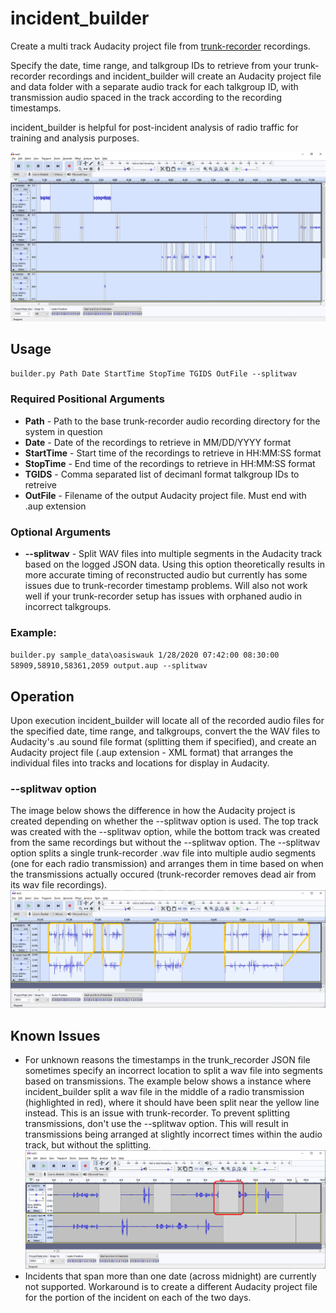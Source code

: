 # incident_builder
Create a multi track Audacity project file from [trunk-recorder](https://github.com/robotastic/trunk-recorder) recordings.

Specify the date, time range, and talkgroup IDs to retrieve from your trunk-recorder recordings and incident_builder will create an Audacity project file and data folder with a separate audio track for each talkgroup ID, with transmission audio spaced in the track according to the recording timestamps.  

incident_builder is helpful for post-incident analysis of radio traffic for training and analysis purposes.  

![incident_builder](https://github.com/aaknitt/incident_builder/blob/master/images/incident_builder.png)
## Usage
`builder.py Path Date StartTime StopTime TGIDS OutFile --splitwav`
### Required Positional Arguments
* **Path**      - Path to the base trunk-recorder audio recording directory for the system in question
* **Date**      - Date of the recordings to retrieve in MM/DD/YYYY format
* **StartTime** - Start time of the recordings to retrieve in HH:MM:SS format
* **StopTime**  - End time of the recordings to retrieve in HH:MM:SS format
* **TGIDS**     - Comma separated list of decimanl format talkgroup IDs to retreive
* **OutFile**   - Filename of the output Audacity project file.  Must end with .aup extension

### Optional Arguments
* **--splitwav**  - Split WAV files into multiple segments in the Audacity track based on the logged JSON data.  Using this option theoretically results in more accurate timing of reconstructed audio but currently has some issues due to trunk-recorder timestamp problems.  Will also not work well if your trunk-recorder setup has issues with orphaned audio in incorrect talkgroups.

### Example:

`builder.py sample_data\oasiswauk 1/28/2020 07:42:00 08:30:00 58909,58910,58361,2059 output.aup --splitwav`
## Operation
Upon execution incident_builder will locate all of the recorded audio files for the specified date, time range, and talkgroups, convert the the WAV files to Audacity's .au sound file format (splitting them if specified), and create an Audacity project file (.aup extension - XML format) that arranges the individual files into tracks and locations for display in Audacity.

### --splitwav option
The image below shows the difference in how the Audacity project is created depending on whether the --splitwav option is used.  The top track was created with the --splitwav option, while the bottom track was created from the same recordings but without the --splitwav option.  The --splitwav option splits a single trunk-recorder .wav file into multiple audio segments (one for each radio transmission) and arranges them in time based on when the transmissions actually occured (trunk-recorder removes dead air from its wav file recordings).
![wavsplit](https://github.com/aaknitt/incident_builder/blob/master/images/wavsplit.png)

## Known Issues
* For unknown reasons the timestamps in the trunk_recorder JSON file sometimes specify an incorrect location to split a wav file into segments based on transmissions.  The example below shows a instance where incident_builder split a wav file in the middle of a radio transmission (highlighted in red), where it should have been split near the yellow line instead.  This is an issue with trunk-recorder.  To prevent splitting transmissions, don't use the --splitwav option.  This will result in transmissions being arranged at slightly incorrect times within the audio track, but without the splitting.  
![badsplit example](https://github.com/aaknitt/incident_builder/blob/master/images/badsplitexample.png)
* Incidents that span more than one date (across midnight) are currently not supported.  Workaround is to create a different Audacity project file for the portion of the incident on each of the two days.  

